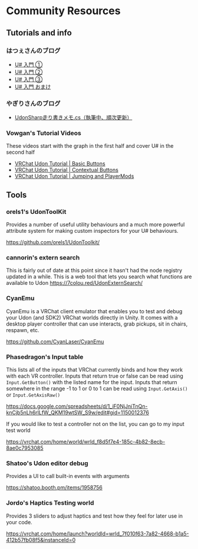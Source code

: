 # Community Resources

## Tutorials and info

### はつぇさんのブログ
- [U# 入門 ①](https://hatuxes.hatenablog.jp/entry/2020/04/05/013310)
- [U# 入門 ②](https://hatuxes.hatenablog.jp/entry/2020/04/05/013323)
- [U# 入門 ③](https://hatuxes.hatenablog.jp/entry/2020/04/05/013336)
- [U# 入門 おまけ](https://hatuxes.hatenablog.jp/entry/2020/04/05/013348)

### やぎりさんのブログ
- [UdonSharp走り書きメモ.cs（執筆中、順次更新）](https://yagiri000.hatenablog.com/entry/2020/04/04/162312)

### Vowgan's Tutorial Videos

These videos start with the graph in the first half and cover U# in the second half
- [VRChat Udon Tutorial | Basic Buttons](https://www.youtube.com/watch?v=GWv3zloRWY4)
- [VRChat Udon Tutorial | Contextual Buttons](https://www.youtube.com/watch?v=01a5qO60qlo)
- [VRChat Udon Tutorial | Jumping and PlayerMods](https://www.youtube.com/watch?v=OventaglGCY)

## Tools
### orels1's UdonToolKit
Provides a number of useful utility behaviours and a much more powerful attribute system for making custom inspectors for your U# behaviours.

https://github.com/orels1/UdonToolkit/

### cannorin's extern search
This is fairly out of date at this point since it hasn't had the node registry updated in a while.
This is a web tool that lets you search what functions are available to Udon
https://7colou.red/UdonExternSearch/

### CyanEmu
CyanEmu is a VRChat client emulator that enables you to test and debug your Udon (and SDK2) VRChat worlds directly in Unity. It comes with a desktop player controller that can use interacts, grab pickups, sit in chairs, respawn, etc.

https://github.com/CyanLaser/CyanEmu

### Phasedragon's Input table

This lists all of the inputs that VRChat currently binds and how they work with each VR controller. Inputs that return true or false can be read using `Input.GetButton()` with the listed name for the input. Inputs that return somewhere in the range -1 to 1 or 0 to 1 can be read using `Input.GetAxis()` or `Input.GetAxisRaw()`

https://docs.google.com/spreadsheets/d/1_iF0NjJniTnQn-knCjb5nLh6rlLfW_QKM19wtSW_S9w/edit#gid=1150012376

If you would like to test a controller not on the list, you can go to my input test world

https://vrchat.com/home/world/wrld_f8d5f7e4-185c-4b82-8ecb-8ae0c7953085

### Shatoo's Udon editor debug 
Provides a UI to call built-in events with arguments

https://shatoo.booth.pm/items/1958756

### Jordo's Haptics Testing world
Provides 3 sliders to adjust haptics and test how they feel for later use in your code.

https://vrchat.com/home/launch?worldId=wrld_7f010f63-7a82-4668-b1a5-412b57fb08f5&instanceId=0
